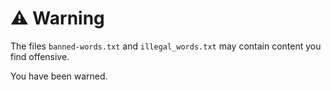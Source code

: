 # ⚠️ Warning
The files `banned-words.txt` and `illegal_words.txt` may contain content you find offensive.

You have been warned.
